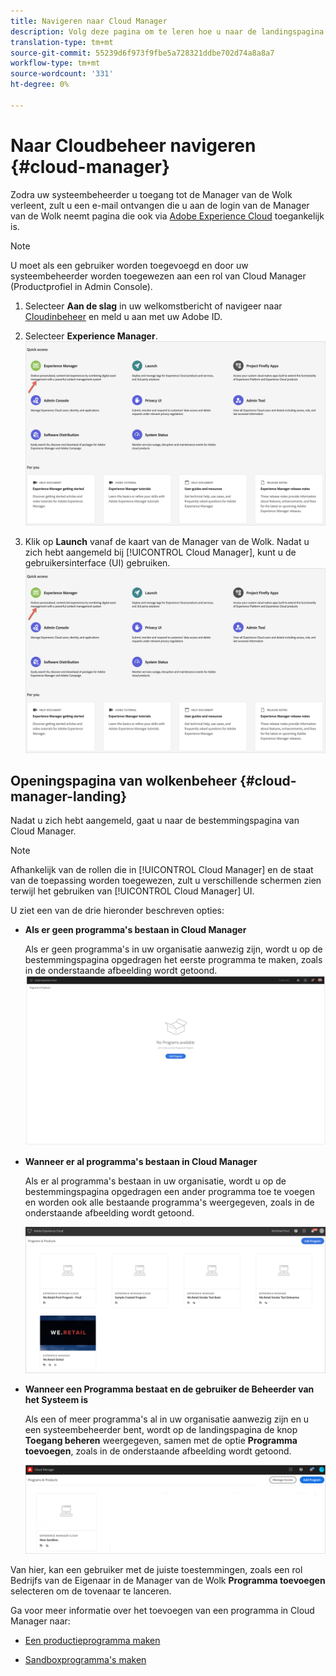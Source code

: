 ```yaml
---
title: Navigeren naar Cloud Manager
description: Volg deze pagina om te leren hoe u naar de landingspagina van Cloud Manager kunt navigeren
translation-type: tm+mt
source-git-commit: 55239d6f973f9fbe5a728321ddbe702d74a8a8a7
workflow-type: tm+mt
source-wordcount: '331'
ht-degree: 0%

---
```



# Naar Cloudbeheer navigeren {#cloud-manager}

Zodra uw systeembeheerder u toegang tot de Manager van de Wolk verleent, zult u een e-mail ontvangen die u aan de login van de Manager van de Wolk neemt pagina die ook via [Adobe Experience Cloud](https://my.cloudmanager.adobe.com/) toegankelijk is.

>[!NOTE]
>U moet als een gebruiker worden toegevoegd en door uw systeembeheerder worden toegewezen aan een rol van Cloud Manager (Productprofiel in Admin Console).

1. Selecteer **Aan de slag** in uw welkomstbericht of navigeer naar [Cloudinbeheer](https://experience.adobe.com) en meld u aan met uw Adobe ID.

1. Selecteer **Experience Manager**.
   ![](/help/onboarding/getting-access-to-aem-in-cloud/assets/landing-page1.png)

1. Klik op **Launch** vanaf de kaart van de Manager van de Wolk.
Nadat u zich hebt aangemeld bij [!UICONTROL Cloud Manager], kunt u de gebruikersinterface (UI) gebruiken.
   ![](/help/onboarding/getting-access-to-aem-in-cloud/assets/landing-page1.png)


## Openingspagina van wolkenbeheer {#cloud-manager-landing}

Nadat u zich hebt aangemeld, gaat u naar de bestemmingspagina van Cloud Manager.

>[!NOTE]
>Afhankelijk van de rollen die in [!UICONTROL Cloud Manager] en de staat van de toepassing worden toegewezen, zult u verschillende schermen zien terwijl het gebruiken van [!UICONTROL Cloud Manager] UI.

U ziet een van de drie hieronder beschreven opties:

* **Als er geen programma&#39;s bestaan in Cloud Manager**

   Als er geen programma&#39;s in uw organisatie aanwezig zijn, wordt u op de bestemmingspagina opgedragen het eerste programma te maken, zoals in de onderstaande afbeelding wordt getoond.
   ![](/help/onboarding/getting-access-to-aem-in-cloud/assets/first_timelogin0.png)

* **Wanneer er al programma&#39;s bestaan in Cloud Manager**

   Als er al programma&#39;s bestaan in uw organisatie, wordt u op de bestemmingspagina opgedragen een ander programma toe te voegen en worden ook alle bestaande programma&#39;s weergegeven, zoals in de onderstaande afbeelding wordt getoond.

   ![](/help/onboarding/getting-access-to-aem-in-cloud/assets/first_timelogin1.png)

* **Wanneer een Programma bestaat en de gebruiker de Beheerder van het Systeem is**

   Als een of meer programma&#39;s al in uw organisatie aanwezig zijn en u een systeembeheerder bent, wordt op de landingspagina de knop **Toegang beheren** weergegeven, samen met de optie **Programma toevoegen**, zoals in de onderstaande afbeelding wordt getoond.

   ![](/help/onboarding/getting-access-to-aem-in-cloud/assets/admin-console-4.png)

Van hier, kan een gebruiker met de juiste toestemmingen, zoals een rol Bedrijfs van de Eigenaar in de Manager van de Wolk **Programma toevoegen** selecteren om de tovenaar te lanceren.

Ga voor meer informatie over het toevoegen van een programma in Cloud Manager naar:

* [Een productieprogramma maken](/help/onboarding/getting-access-to-aem-in-cloud/creating-production-program.md)

* [Sandboxprogramma&#39;s maken](/help/onboarding/getting-access-to-aem-in-cloud/creating-sandbox-program.md)